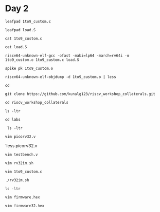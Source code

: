 # Day 2


`leafpad 1to9_custom.c`

`leafpad load.S`

`cat 1to9_custom.c`

`cat load.S`

`riscv64-unknown-elf-gcc -ofast -mabi=lp64 -march=rv64i -o 1to9_custom.o 1to9_custom.c load.S`

`spike pk 1to9_custom.o`

`riscv64-unknown-elf-objdump -d 1to9_custom.o | less`

`cd`

`git clone https://github.com/kunalg123/riscv_workshop_collaterals.git`

`cd riscv_workshop_collaterals`

`ls -ltr`

`cd labs`

` ls -ltr`

`vim picorv32.v`

`less picorv32.v

`vim testbench.v`

`vim rv32im.sh`

`vim 1to9_custom.c`

`./rv32im.sh`

`ls -ltr`

`vim firmware.hex`

`vim firmware32.hex`
